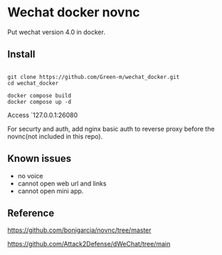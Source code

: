 # Wechat docker novnc

Put wechat version 4.0 in docker.

## Install 


```

git clone https://github.com/Green-m/wechat_docker.git
cd wechat_docker

docker compose build
docker compose up -d
```

Access  `127.0.0.1:26080 

For securty and auth, add nginx basic auth to reverse proxy before the novnc(not included in this repo).

## Known issues

- no voice
- cannot open web url and links
- cannot open mini app.

## Reference

https://github.com/bonigarcia/novnc/tree/master

https://github.com/Attack2Defense/dWeChat/tree/main



